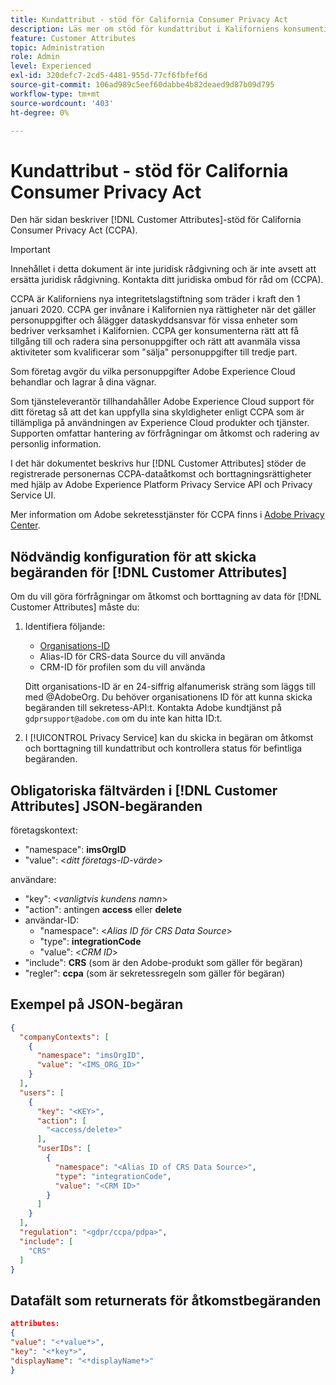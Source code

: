 ```yaml
---
title: Kundattribut - stöd för California Consumer Privacy Act
description: Läs mer om stöd för kundattribut i Kaliforniens konsumentintegritetslag
feature: Customer Attributes
topic: Administration
role: Admin
level: Experienced
exl-id: 320defc7-2cd5-4481-955d-77cf6fbfef6d
source-git-commit: 106ad989c5eef60dabbe4b82deaed9d87b09d795
workflow-type: tm+mt
source-wordcount: '403'
ht-degree: 0%

---
```


# Kundattribut - stöd för California Consumer Privacy Act

Den här sidan beskriver [!DNL Customer Attributes]-stöd för California Consumer Privacy Act (CCPA).

>[!IMPORTANT]
>
>Innehållet i detta dokument är inte juridisk rådgivning och är inte avsett att ersätta juridisk rådgivning. Kontakta ditt juridiska ombud för råd om (CCPA).

CCPA är Kaliforniens nya integritetslagstiftning som träder i kraft den 1 januari 2020. CCPA ger invånare i Kalifornien nya rättigheter när det gäller personuppgifter och ålägger dataskyddsansvar för vissa enheter som bedriver verksamhet i Kalifornien. CCPA ger konsumenterna rätt att få tillgång till och radera sina personuppgifter och rätt att avanmäla vissa aktiviteter som kvalificerar som &quot;sälja&quot; personuppgifter till tredje part.

Som företag avgör du vilka personuppgifter Adobe Experience Cloud behandlar och lagrar å dina vägnar.

Som tjänsteleverantör tillhandahåller Adobe Experience Cloud support för ditt företag så att det kan uppfylla sina skyldigheter enligt CCPA som är tillämpliga på användningen av Experience Cloud produkter och tjänster. Supporten omfattar hantering av förfrågningar om åtkomst och radering av personlig information.

I det här dokumentet beskrivs hur [!DNL Customer Attributes] stöder de registrerade personernas CCPA-dataåtkomst och borttagningsrättigheter med hjälp av Adobe Experience Platform Privacy Service API och Privacy Service UI.

Mer information om Adobe sekretesstjänster för CCPA finns i [Adobe Privacy Center](https://www.adobe.com/privacy/ccpa.html).

## Nödvändig konfiguration för att skicka begäranden för [!DNL Customer Attributes]

Om du vill göra förfrågningar om åtkomst och borttagning av data för [!DNL Customer Attributes] måste du:

1. Identifiera följande:

   * [Organisations-ID](../../administration/organizations.md)
   * Alias-ID för CRS-data Source du vill använda
   * CRM-ID för profilen som du vill använda

   Ditt organisations-ID är en 24-siffrig alfanumerisk sträng som läggs till med @AdobeOrg. Du behöver organisationens ID för att kunna skicka begäranden till sekretess-API:t. Kontakta Adobe kundtjänst på `gdprsupport@adobe.com` om du inte kan hitta ID:t.

1. I [!UICONTROL Privacy Service] kan du skicka in begäran om åtkomst och borttagning till kundattribut och kontrollera status för befintliga begäranden.

## Obligatoriska fältvärden i [!DNL Customer Attributes] JSON-begäranden

företagskontext:

* &quot;namespace&quot;: **imsOrgID**
* &quot;value&quot;: &lt;*ditt företags-ID-värde*>

användare:

* &quot;key&quot;: &lt;*vanligtvis kundens namn*>
* &quot;action&quot;: antingen **access** eller **delete**
* användar-ID:
   * &quot;namespace&quot;: &lt;*Alias ID för CRS Data Source*>
   * &quot;type&quot;: **integrationCode**
   * &quot;value&quot;: &lt;*CRM ID*>
* &quot;include&quot;: **CRS** (som är den Adobe-produkt som gäller för begäran)
* &quot;regler&quot;: **ccpa** (som är sekretessregeln som gäller för begäran)

## Exempel på JSON-begäran

```json
{
  "companyContexts": [
    {
      "namespace": "imsOrgID",
      "value": "<IMS_ORG_ID>"
    }
  ],
  "users": [
    {
      "key": "<KEY>",
      "action": [
        "<access/delete>"
      ],
      "userIDs": [
        {
          "namespace": "<Alias ID of CRS Data Source>",
          "type": "integrationCode",
          "value": "<CRM ID>"
        }
      ]
    }
  ],
  "regulation": "<gdpr/ccpa/pdpa>",
  "include": [
    "CRS"
  ]
}
```

## Datafält som returnerats för åtkomstbegäranden

```json
attributes:
{
"value": "<*value*>",
"key": "<*key*>",
"displayName": "<*displayName*>"
}
```
